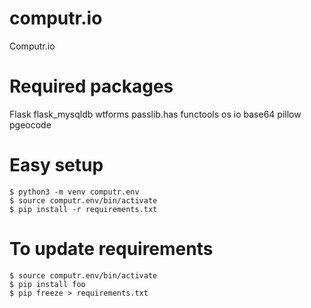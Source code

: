 # computr.io
Computr.io
# Required packages
Flask
flask_mysqldb
wtforms
passlib.has
functools
os
io
base64
pillow
pgeocode

# Easy setup

    $ python3 -m venv computr.env
    $ source computr.env/bin/activate
    $ pip install -r requirements.txt

# To update requirements

    $ source computr.env/bin/activate
    $ pip install foo
    $ pip freeze > requirements.txt
